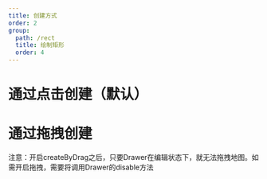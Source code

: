 ```yaml
---
title: 创建方式
order: 2
group:
  path: /rect
  title: 绘制矩形
  order: 4
---
```


# 通过点击创建（默认）

<code src="./createByClick.tsx" compact="true" defaultShowCode="true"></code>

# 通过拖拽创建
注意：开启createByDrag之后，只要Drawer在编辑状态下，就无法拖拽地图。如需开启拖拽，需要将调用Drawer的disable方法

<code src="./createByDrag.tsx" compact="true" defaultShowCode="true"></code>
